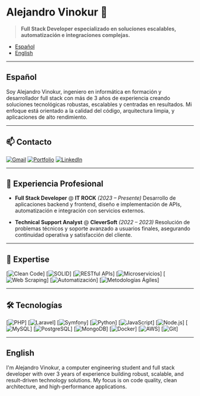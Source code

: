 # Alejandro Vinokur 👋

> **Full Stack Developer especializado en soluciones escalables, automatización e integraciones complejas.**

* [Español](#español)
* [English](#english)

---

## Español

Soy Alejandro Vinokur, ingeniero en informática en formación y desarrollador full stack con más de 3 años de experiencia creando soluciones tecnológicas robustas, escalables y centradas en resultados. Mi enfoque está orientado a la calidad del código, arquitectura limpia, y aplicaciones de alto rendimiento.

---

## 📫 Contacto

[![Gmail](https://img.shields.io/badge/✉️–alevinokur%40gmail.com-D14836?style=flat\&logo=gmail\&logoColor=white)](mailto:alevinokur@gmail.com)
[![Portfolio](https://img.shields.io/badge/🌐–Portfolio-blue?style=flat\&logo=github)](https://alevinokur.github.io/AleVinokur/)
[![LinkedIn](https://img.shields.io/badge/LinkedIn-blue?style=flat\&logo=linkedin\&logoColor=white)](https://www.linkedin.com/in/alejandro-vinokur-758596165/)

---

## 💼 Experiencia Profesional

* **Full Stack Developer** @ **IT ROCK** *(2023 – Presente)*
  Desarrollo de aplicaciones backend y frontend, diseño e implementación de APIs, automatización e integración con servicios externos.

* **Technical Support Analyst** @ **CleverSoft** *(2022 – 2023)*
  Resolución de problemas técnicos y soporte avanzado a usuarios finales, asegurando continuidad operativa y satisfacción del cliente.

---

## 🚀 Expertise

\[![Clean Code](https://img.shields.io/badge/Clean_Code-informational?style=flat)]
\[![SOLID](https://img.shields.io/badge/SOLID-informational?style=flat)]
\[![RESTful APIs](https://img.shields.io/badge/RESTful_APIs-informational?style=flat)]
\[![Microservicios](https://img.shields.io/badge/Microservicios-informational?style=flat)]
\[![Web Scraping](https://img.shields.io/badge/Web_Scraping-informational?style=flat)]
\[![Automatización](https://img.shields.io/badge/Automatización-informational?style=flat)]
\[![Metodologías Ágiles](https://img.shields.io/badge/Agile_\(Scrum_&_Kanban\)-informational?style=flat\&logo=jira\&logoColor=white)]

---

## 🛠️ Tecnologías

\[![PHP](https://img.shields.io/badge/PHP-%23777BB4.svg?logo=php\&logoColor=white)]
\[![Laravel](https://img.shields.io/badge/Laravel-%23FF2D20.svg?logo=laravel\&logoColor=white)]
\[![Symfony](https://img.shields.io/badge/Symfony-%23000000.svg?logo=symfony\&logoColor=white)]
\[![Python](https://img.shields.io/badge/Python-%233776AB.svg?logo=python\&logoColor=white)]
\[![JavaScript](https://img.shields.io/badge/JavaScript-%23F7DF1E.svg?logo=javascript\&logoColor=black)]
\[![Node.js](https://img.shields.io/badge/Node.js-%23339933.svg?logo=node.js\&logoColor=white)]
\[![MySQL](https://img.shields.io/badge/MySQL-%234479A1.svg?logo=mysql\&logoColor=white)]
\[![PostgreSQL](https://img.shields.io/badge/PostgreSQL-%23336791.svg?logo=postgresql\&logoColor=white)]
\[![MongoDB](https://img.shields.io/badge/MongoDB-%2347A248.svg?logo=mongodb\&logoColor=white)]
\[![Docker](https://img.shields.io/badge/Docker-%230db7ed.svg?logo=docker\&logoColor=white)]
\[![AWS](https://img.shields.io/badge/AWS-%23FF9900.svg?logo=amazon-aws\&logoColor=white)]
\[![Git](https://img.shields.io/badge/Git-%23F05032.svg?logo=git\&logoColor=white)]

---

## English

I'm Alejandro Vinokur, a computer engineering student and full stack developer with over 3 years of experience building robust, scalable, and result-driven technology solutions. My focus is on code quality, clean architecture, and high-performance applications.
